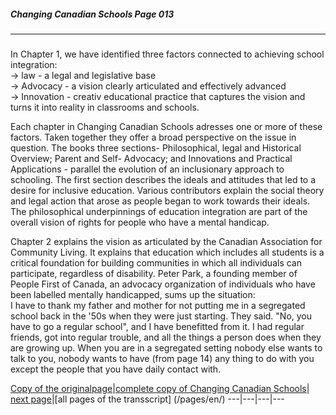 ##### Changing Canadian Schools Page 013
***
### 

In Chapter 1, we have identified three factors connected to
achieving school integration:  
-> law - a legal and legislative base  
-> Advocacy - a vision clearly articulated and effectively
advanced  
-> Innovation - creativ educational practice that captures the
vision and turns it into reality in classrooms and schools.  

Each chapter in Changing Canadian Schools adresses one
or more of these factors. Taken together they offer a broad
perspective on the issue in question. The books three sections-
Philosophical, legal and Historical Overview; Parent and Self-
Advocacy; and Innovations and Practical Applications - parallel
the evolution of an inclusionary approach to schooling.
The first section describes the ideals and attitudes that led
to a desire for inclusive education. Various contributors explain
the social theory and legal action that arose as people began to work
towards their ideals.
The philosophical underpinnings of education integration are part
of the overall vision of rights for people who have a mental handicap.  

Chapter 2 explains the vision as articulated by the Canadian Association for
Community Living. It explains that education which includes all students
is a critical foundation for building communities in which all
individuals can participate, regardless of disability. Peter Park,
a founding member of People First of Canada, an advocacy organization
of individuals who have been labelled mentally handicapped, sums up
the situation:  
I have to thank my father and mother for not putting me in
a segregated school back in the '50s when they were just
starting. They said. "No, you have to go a regular school",
and I have benefitted from it. I had regular friends, got into
regular trouble, and all the things a person does when they are
growing up.
When you are in a segregated setting nobody else wants to talk to you,
nobody wants to have (from page 14) any thing to do with you except
the people that you have daily contact with.


[Copy of the originalpage](/copies-from-original/CCS013.png)|[complete copy of Changing Canadian Schools](/copies-from-original/BestCopy_Changing_Canadian_Schools_Perspectives_on_Disability_and_Inclusion.pdf)|
[next page](Changing_Canadian_Schools-014)|[all pages of the transscript] (/pages/en/)
---|---|---|---